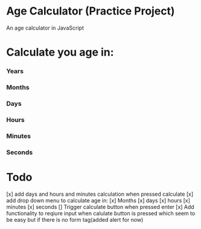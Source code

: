 # Age Calculator (Practice Project)
An age calculator in JavaScript

# Calculate you age in:
  ### Years
  ### Months
  ### Days
  ### Hours
  ### Minutes
  ### Seconds
  
# Todo
  [x] add days and hours and minutes calculation when pressed calculate
  [x] add drop down menu to calculate age in:
    [x] Months
    [x] days
    [x] hours
    [x] minutes
    [x] seconds
  [] Trigger calculate button when pressed enter
  [x] Add functionality to reqiure input when calulate button is pressed which seem to be easy but if there is no form tag(added alert for now)
